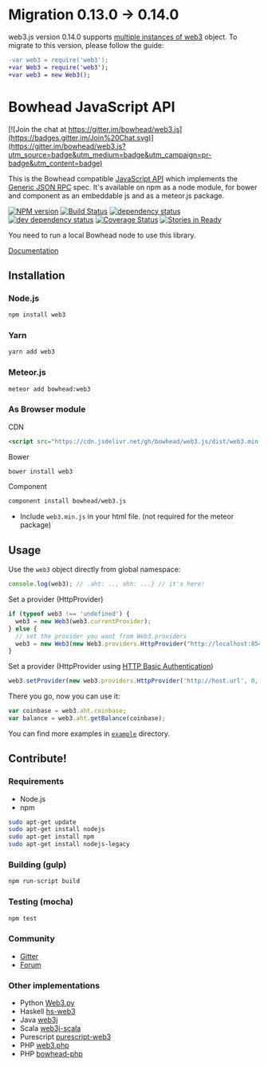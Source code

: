 # Migration 0.13.0 -> 0.14.0

web3.js version 0.14.0 supports [multiple instances of web3](https://github.com/bowhead/web3.js/issues/297) object.
To migrate to this version, please follow the guide:

```diff
-var web3 = require('web3');
+var Web3 = require('web3');
+var web3 = new Web3();
```


# Bowhead JavaScript API

[![Join the chat at https://gitter.im/bowhead/web3.js](https://badges.gitter.im/Join%20Chat.svg)](https://gitter.im/bowhead/web3.js?utm_source=badge&utm_medium=badge&utm_campaign=pr-badge&utm_content=badge)

This is the Bowhead compatible [JavaScript API](https://github.com/bowhead/wiki/wiki/JavaScript-API)
which implements the [Generic JSON RPC](https://github.com/bowhead/wiki/wiki/JSON-RPC) spec. It's available on npm as a node module, for bower and component as an embeddable js and as a meteor.js package.

[![NPM version][npm-image]][npm-url] [![Build Status][travis-image]][travis-url] [![dependency status][dep-image]][dep-url] [![dev dependency status][dep-dev-image]][dep-dev-url] [![Coverage Status][coveralls-image]][coveralls-url] [![Stories in Ready][waffle-image]][waffle-url]

<!-- [![browser support](https://ci.testling.com/bowhead/bowhead.js.png)](https://ci.testling.com/bowhead/bowhead.js) -->

You need to run a local Bowhead node to use this library.

[Documentation](https://github.com/bowhead/wiki/wiki/JavaScript-API)

## Installation

### Node.js

```bash
npm install web3
```

### Yarn

```bash
yarn add web3
```

### Meteor.js

```bash
meteor add bowhead:web3
```

### As Browser module

CDN

```html
<script src="https://cdn.jsdelivr.net/gh/bowhead/web3.js/dist/web3.min.js"></script>
```

Bower

```bash
bower install web3
```

Component

```bash
component install bowhead/web3.js
```

* Include `web3.min.js` in your html file. (not required for the meteor package)

## Usage
Use the `web3` object directly from global namespace:

```js
console.log(web3); // .aht: .., shh: ...} // it's here!
```

Set a provider (HttpProvider)

```js
if (typeof web3 !== 'undefined') {
  web3 = new Web3(web3.currentProvider);
} else {
  // set the provider you want from Web3.providers
  web3 = new Web3(new Web3.providers.HttpProvider("http://localhost:8545"));
}
```

Set a provider (HttpProvider using [HTTP Basic Authentication](https://en.wikipedia.org/wiki/Basic_access_authentication))

```js
web3.setProvider(new web3.providers.HttpProvider('http://host.url', 0, BasicAuthUsername, BasicAuthPassword));
```

There you go, now you can use it:

```js
var coinbase = web3.aht.coinbase;
var balance = web3.aht.getBalance(coinbase);
```

You can find more examples in [`example`](https://github.com/bowhead/web3.js/tree/master/example) directory.


## Contribute!

### Requirements

* Node.js
* npm

```bash
sudo apt-get update
sudo apt-get install nodejs
sudo apt-get install npm
sudo apt-get install nodejs-legacy
```

### Building (gulp)

```bash
npm run-script build
```


### Testing (mocha)

```bash
npm test
```

### Community
 - [Gitter](https://gitter.im/bowhead/web3.js?source=orgpage)
 - [Forum](https://forum.bowhead.org/categories/bowhead-js)


### Other implementations
 - Python [Web3.py](https://github.com/bowhead/web3.py)
 - Haskell [hs-web3](https://github.com/airalab/hs-web3)
 - Java [web3j](https://github.com/web3j/web3j)
 - Scala [web3j-scala](https://github.com/mslinn/web3j-scala)
 - Purescript [purescript-web3](https://github.com/f-o-a-m/purescript-web3)
 - PHP [web3.php](https://github.com/sc0Vu/web3.php)
 - PHP [bowhead-php](https://github.com/digitaldonkey/bowhead-php)


[npm-image]: https://badge.fury.io/js/web3.svg
[npm-url]: https://npmjs.org/package/web3
[travis-image]: https://travis-ci.org/bowhead/web3.js.svg
[travis-url]: https://travis-ci.org/bowhead/web3.js
[dep-image]: https://david-dm.org/bowhead/web3.js.svg
[dep-url]: https://david-dm.org/bowhead/web3.js
[dep-dev-image]: https://david-dm.org/bowhead/web3.js/dev-status.svg
[dep-dev-url]: https://david-dm.org/bowhead/web3.js#info=devDependencies
[coveralls-image]: https://coveralls.io/repos/bowhead/web3.js/badge.svg?branch=master
[coveralls-url]: https://coveralls.io/r/bowhead/web3.js?branch=master
[waffle-image]: https://badge.waffle.io/bowhead/web3.js.svg?label=ready&title=Ready
[waffle-url]: https://waffle.io/bowhead/web3.js
